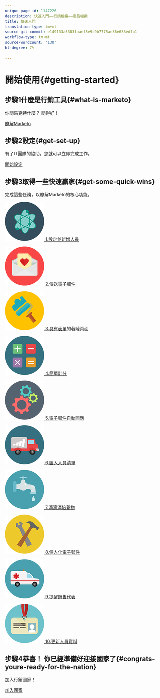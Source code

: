 ```yaml
---
unique-page-id: 1147226
description: 快速入門——行銷檔案——產品檔案
title: 快速入門
translation-type: tm+mt
source-git-commit: e149133a5383faaef5e9c9b7775ae36e633ed7b1
workflow-type: tm+mt
source-wordcount: '130'
ht-degree: 7%

---
```



# 開始使用{#getting-started}

## 步驟1什麼是行銷工具{#what-is-marketo}

你問馬克特什麼？ 問得好！

[瞭解Marketo](/help/marketo/getting-started/what-is-marketo.md)

## 步驟2設定{#get-set-up}

有了IT團隊的協助，您就可以立即完成工作。

[開始設定](/help/marketo/getting-started/setup-steps.md)

## 步驟3取得一些快速贏家{#get-some-quick-wins}

完成這些任務，以瞭解Marketo的核心功能。

[![](/help/marketo/getting-started/assets/getting-started-1.png) 1.設定並新增人員](https://docs.marketo.com/pages/viewpage.action?pageId=2359351)

[![](/help/marketo/getting-started/assets/getting-started-2.png) 2.傳送電子郵件](getting-started/quick-wins/send-an-email.md)

[![](/help/marketo/getting-started/assets/getting-started-3.png) 3.具有表單](getting-started/quick-wins/landing-page-with-a-form.md)的著陸頁面

[![](/help/marketo/getting-started/assets/getting-started-4.png) 4.簡單計分](getting-started/quick-wins/simple-scoring.md)

[![](/help/marketo/getting-started/assets/getting-started-5.png) 5.電子郵件自動回應](getting-started/quick-wins/email-auto-response.md)

[![](/help/marketo/getting-started/assets/getting-started-6.png) 6.匯入人員清單](getting-started/quick-wins/import-a-list-of-people.md)

[![](/help/marketo/getting-started/assets/getting-started-7.png) 7.滴滴滴培養物](getting-started/quick-wins/drip-drip-nurture.md)

[![](/help/marketo/getting-started/assets/getting-started-8.png) 8.個人化電子郵件](getting-started/quick-wins/personalize-an-email.md)

[![](/help/marketo/getting-started/assets/getting-started-9.png) 9.提醒銷售代表](getting-started/quick-wins/alert-the-sales-rep.md)

[![](/help/marketo/getting-started/assets/getting-started-10.png) 10.更新人員資料](getting-started/quick-wins/update-person-data.md)

## 步驟4恭喜！ 你已經準備好迎接國家了{#congrats-youre-ready-for-the-nation}

加入行銷國家！

[加入國家](https://nation.marketo.com)
